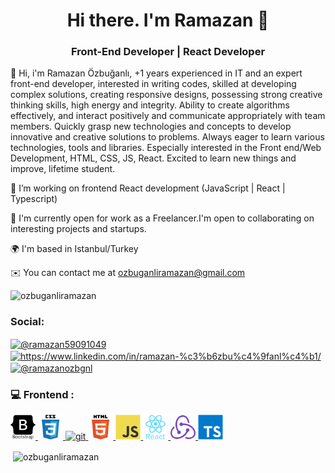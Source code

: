 

<h1 align="center">Hi there. I'm Ramazan 👋</h1>
<h3 align="center"> Front-End Developer | React Developer</h3>



📌 Hi, i'm Ramazan Özbuğanlı, 
+1 years experienced  in IT and an expert front-end developer, interested in writing codes, skilled at developing complex solutions, creating responsive designs, possessing strong creative thinking skills, high energy and integrity. Ability to create algorithms effectively, and interact positively and communicate appropriately with team members. Quickly grasp new technologies and concepts to develop innovative and creative solutions to problems. Always eager to learn various technologies, tools and libraries. Especially interested in the Front end/Web Development, HTML, CSS, JS, React. Excited to learn new things and improve, lifetime student.








🔭 I’m working on frontend React development (JavaScript | React | Typescript)

🤝 I'm currently open for work as a Freelancer.I'm open to collaborating on interesting projects and startups.

🌍  I'm based in Istanbul/Turkey

✉️  You can contact me at ozbuganliramazan@gmail.com





<p align="left"> <img src="https://komarev.com/ghpvc/?username=ozbuganliramazan&label=Profile%20views&color=0e75b6&style=flat" alt="ozbuganliramazan" /> </p>


<h3 align="left">Social:</h3>
<p align="left">
<a href="https://twitter.com/@ramazan59091049" target="blank"><img align="center" src="https://raw.githubusercontent.com/rahuldkjain/github-profile-readme-generator/master/src/images/icons/Social/twitter.svg" alt="@ramazan59091049" height="30" width="40" /></a>
<a href="https://linkedin.com/in/https://www.linkedin.com/in/ramazan-%c3%b6zbu%c4%9fanl%c4%b1/" target="blank"><img align="center" src="https://raw.githubusercontent.com/rahuldkjain/github-profile-readme-generator/master/src/images/icons/Social/linked-in-alt.svg" alt="https://www.linkedin.com/in/ramazan-%c3%b6zbu%c4%9fanl%c4%b1/" height="30" width="40" /></a>
<a href="https://instagram.com/@ramazanozbgnl" target="blank"><img align="center" src="https://raw.githubusercontent.com/rahuldkjain/github-profile-readme-generator/master/src/images/icons/Social/instagram.svg" alt="@ramazanozbgnl" height="30" width="40" /></a>
</p>


<h3 align="left">💻 Frontend :</h3>
<p align="left"> <a href="https://getbootstrap.com" target="_blank" rel="noreferrer"> <img src="https://raw.githubusercontent.com/devicons/devicon/master/icons/bootstrap/bootstrap-plain-wordmark.svg" alt="bootstrap" width="40" height="40"/> </a> <a href="https://www.w3schools.com/css/" target="_blank" rel="noreferrer"> <img src="https://raw.githubusercontent.com/devicons/devicon/master/icons/css3/css3-original-wordmark.svg" alt="css3" width="40" height="40"/> </a> <a href="https://git-scm.com/" target="_blank" rel="noreferrer"> <img src="https://www.vectorlogo.zone/logos/git-scm/git-scm-icon.svg" alt="git" width="40" height="40"/> </a> <a href="https://www.w3.org/html/" target="_blank" rel="noreferrer"> <img src="https://raw.githubusercontent.com/devicons/devicon/master/icons/html5/html5-original-wordmark.svg" alt="html5" width="40" height="40"/> </a> <a href="https://developer.mozilla.org/en-US/docs/Web/JavaScript" target="_blank" rel="noreferrer"> <img src="https://raw.githubusercontent.com/devicons/devicon/master/icons/javascript/javascript-original.svg" alt="javascript" width="40" height="40"/> </a> <a href="https://reactjs.org/" target="_blank" rel="noreferrer"> <img src="https://raw.githubusercontent.com/devicons/devicon/master/icons/react/react-original-wordmark.svg" alt="react" width="40" height="40"/> </a> <a href="https://redux.js.org" target="_blank" rel="noreferrer"> <img src="https://raw.githubusercontent.com/devicons/devicon/master/icons/redux/redux-original.svg" alt="redux" width="40" height="40"/> </a> <a href="https://www.typescriptlang.org/" target="_blank" rel="noreferrer"> <img src="https://raw.githubusercontent.com/devicons/devicon/master/icons/typescript/typescript-original.svg" alt="typescript" width="40" height="40"/> </a> </p>

<p>&nbsp;<img align="center" src="https://github-readme-stats.vercel.app/api?username=ozbuganliramazan&show_icons=true&locale=en" alt="ozbuganliramazan" /></p>
